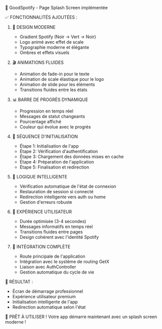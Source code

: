 🎵 GoodSpotify - Page Splash Screen implémentée

✅ FONCTIONNALITÉS AJOUTÉES :

1. 🎨 DESIGN MODERNE
   - Gradient Spotify (Noir → Vert → Noir)
   - Logo animé avec effet de scale
   - Typographie moderne et élégante
   - Ombres et effets visuels

2. 🎬 ANIMATIONS FLUIDES
   - Animation de fade-in pour le texte
   - Animation de scale élastique pour le logo
   - Animation de slide pour les éléments
   - Transitions fluides entre les états

3. 📊 BARRE DE PROGRÈS DYNAMIQUE
   - Progression en temps réel
   - Messages de statut changeants
   - Pourcentage affiché
   - Couleur qui évolue avec le progrès

4. 🔄 SÉQUENCE D'INITIALISATION
   - Étape 1: Initialisation de l'app
   - Étape 2: Vérification d'authentification
   - Étape 3: Chargement des données mises en cache
   - Étape 4: Préparation de l'application
   - Étape 5: Finalisation et redirection

5. 🧠 LOGIQUE INTELLIGENTE
   - Vérification automatique de l'état de connexion
   - Restauration de session si connecté
   - Redirection intelligente vers auth ou home
   - Gestion d'erreurs robuste

6. 🎯 EXPÉRIENCE UTILISATEUR
   - Durée optimisée (3-4 secondes)
   - Messages informatifs en temps réel
   - Transitions fluides entre pages
   - Design cohérent avec l'identité Spotify

7. 📱 INTÉGRATION COMPLÈTE
   - Route principale de l'application
   - Intégration avec le système de routing GetX
   - Liaison avec AuthController
   - Gestion automatique du cycle de vie

🎯 RÉSULTAT :
- Écran de démarrage professionnel
- Expérience utilisateur premium
- Initialisation intelligente de l'app
- Redirection automatique selon l'état

🚀 PRÊT À UTILISER !
Votre app démarre maintenant avec un splash screen moderne !
